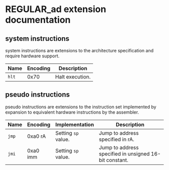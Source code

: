 
# REGULAR_ad extension documentation

## system instructions

system instructions are extensions to the architecture specification and require hardware support.

| Name  | Encoding | Description     |
|-------|----------|-----------------|
| `hlt` | 0x70     | Halt execution. |

## pseudo instructions

pseudo instructions are extensions to the instruction set implemented by expansion to equivalent hardware instructions by the assembler.

| Name  | Encoding | Implementation      | Description                                            |
|-------|----------|---------------------|--------------------------------------------------------|
| `jmp` | 0xa0 rA  | Setting `sp` value. | Jump to address specified in rA.                       |
| `jmi` | 0xa0 imm | Setting `sp` value. | Jump to address specified in unsigned 16-bit constant. |
